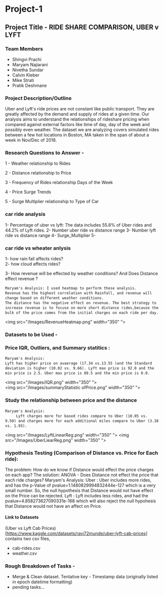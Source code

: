 # Project-1

## Project Title - RIDE SHARE COMPARISON, UBER v LYFT


### Team Members 
- Shingvi Prachi
- Maryam Najiarani
- Nivetha Sundar
- Calvin Kleber
- Mike Strati
- Pratik Deshmane

### Project Description/Outline 
Uber and Lyft's ride prices are not constant like public transport. They are greatly affected by the demand and supply of rides at a given time. Our analysis aims to understand the relationships of rideshare pricing when compared against external factors like time of day, day of the week and possibly even weather. The dataset we are analyzing covers simulated rides between a few hot locations in Boston, MA taken in the span of about a week in Nov/Dec of 2018.


### Research Questions to Answer - 

1 - Weather relationship to Rides

2 - Distance relationship to Price 

3 - Frequency of Rides relationship Days of the Week

4 - Price Surge Trends

5 - Surge Multiplier relationship to Type of Car

### car ride analysis 
1- Percentage of uber vs lyft:
    The data includes 55.8% of Uber rides and 44.2% of Lyft rides. 
2- Number uber ride vs distance range
3- Number lyft ride vs distance range
4- Surge_Multiplier 
5- 

### car ride vs wheater anlysis 
1- how rain fall affects rides?  
2- how cloud affects rides?


3-  How revenue will be effected by weather conditions? And Does Distance effect revenue ?

    Maryam's Analysis: I used heatmap to perform these analysis.
    Revenue has the highest correlation with Rainfall, and revenue will change based on different weather conditions. 
    The distance has the negative effect on revenue. The best strategy to increase revenue is to focuse on more short distance rides,because the bulk of the price comes from the initial charges on each ride per day.  
<img src="/Images/RevenueHeatmap.png" width="350" ">

### Datasets to be Used -

### Price IQR, Outliers, and Summary statitics : 
    Maryam's Analysis:
    Lyft has higher price on avaerage (17.34 vs.13.55 )and the Standard deviation is higher (10.02 vs. 9.66). Lyft max price is 92.0 and the min price is 2.5. Uber max price is 89.5 and the min price is 0.0.

<img src="/Images/IQR.png" width="350" ">  
<img src="/Images/summaryStatistic ofPrice.png" width="350" ">

### Study the relationship between price and the distance
    Maryam's Analysis:
         Lyft charges more for based rides compare to Uber (10.05 vs. 9.50) and charges more for each additional miles compare to Uber (3.38 vs. 1.93).
           
<img src="/Images/LyftLinearReg.png" width="350" "> 
<img src="/Images/UberLiearReg.png" width="350" ">

### Hypothesis Testing (Comparison of Distance vs. Price for Each ride): 
The problem: How do we know if Distance would effect the price charges on each app? 
The solution: ANOVA - Does Distance not effect the price that each ride charges?
    Maryam's Analysis:
    Uber :
    Uber includes more rides, and has the p-Value of pvalue=1.1480829994832444e-127 which is a very small number. So, the null hypothesis that Distance would not have effect on the Price can be rejected.
    Lyft :
    Lyft includes less rides, and had the pvalue=4.858273627090331e-168 which will also reject the null hypohesis that Distance would not have an affect on Price.


#### Link to Datasets
(Uber vs Lyft Cab Prices)[https://www.kaggle.com/datasets/ravi72munde/uber-lyft-cab-prices] contains two csv files,
- cab-rides.csv
- weather.csv

### Rough Breakdown of Tasks -
- Merge & Clean dataset. Tentative key - Timestamp data (originally listed in epoch datetime formatting)
- pending tasks...
